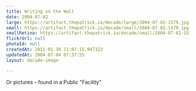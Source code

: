 ```yaml
---
title: Writing on the Wall
date: 2004-07-02
large: https://artifact.thepatrick.io/decade/large/2004-07-02-1579.jpg
small: https://artifact.thepatrick.io/decade/small/2004-07-02-1579.jpg
smallRetina: https://artifact.thepatrick.io/decade/small/2004-07-02-1579@2x.jpg
flickrUrl: null
photoId: null
createdAt: 2011-01-30 11:07:15.947322
updatedAt: 2004-07-04 07:37:55
layout: decade-image

---
```

Or pictures - found in a Public "Facility"
